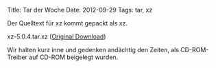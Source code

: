 Title: Tar der Woche
Date: 2012-09-29
Tags: tar, xz

Der Quelltext für xz kommt gepackt als xz.

xz-5.0.4.tar.xz ([Original Download](http://tukaani.org/xz/xz-5.0.4.tar.xz))

Wir halten kurz inne und gedenken andächtig den Zeiten, als CD-ROM-Treiber auf
CD-ROM beigelegt wurden.
